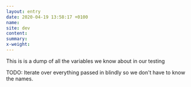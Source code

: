 ```yaml
---
layout: entry
date: 2020-04-19 13:58:17 +0100
name: 
site: dev
content: 
summary: 
x-weight: 
---
```


This is is a dump of all the variables we know about in our testing

TODO: Iterate over everything passed in blindly so we don't have to know the names.